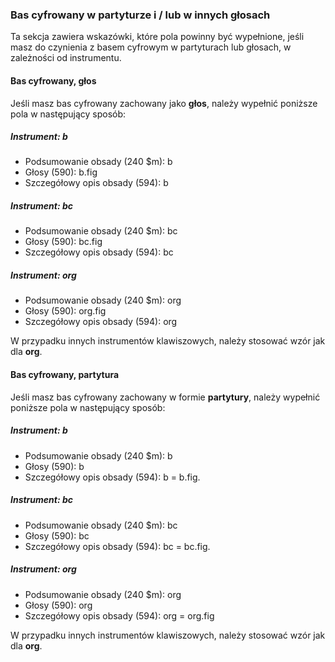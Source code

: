 ### Bas cyfrowany w partyturze i / lub w innych głosach

Ta sekcja zawiera wskazówki, które pola powinny być wypełnione, jeśli masz do czynienia z basem cyfrowym w partyturach lub głosach, w zależności od instrumentu.

#### Bas cyfrowany, głos

Jeśli masz bas cyfrowany zachowany jako **głos**, należy wypełnić poniższe pola w następujący sposób:

##### Instrument: b

- Podsumowanie obsady (240 $m): b
- Głosy (590): b.fig
- Szczegółowy opis obsady (594): b

##### Instrument: bc

- Podsumowanie obsady (240 $m): bc
- Głosy (590): bc.fig
- Szczegółowy opis obsady (594): bc

##### Instrument: org

- Podsumowanie obsady (240 $m): org
- Głosy (590): org.fig
- Szczegółowy opis obsady (594): org

W przypadku innych instrumentów klawiszowych, należy stosować wzór jak dla **org**.

#### Bas cyfrowany, partytura

Jeśli masz bas cyfrowany zachowany w formie **partytury**, należy wypełnić poniższe pola w następujący sposób:

##### Instrument: b

- Podsumowanie obsady (240 $m): b
- Głosy (590): b
- Szczegółowy opis obsady (594): b = b.fig.

##### Instrument: bc

- Podsumowanie obsady (240 $m): bc
- Głosy (590): bc
- Szczegółowy opis obsady (594): bc = bc.fig.

##### Instrument: org

- Podsumowanie obsady (240 $m): org
- Głosy (590): org
- Szczegółowy opis obsady (594): org = org.fig

W przypadku innych instrumentów klawiszowych, należy stosować wzór jak dla **org**.
